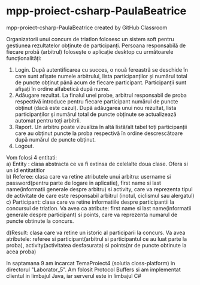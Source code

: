# mpp-proiect-csharp-PaulaBeatrice
mpp-proiect-csharp-PaulaBeatrice created by GitHub Classroom

Organizatorii  unui  concurs  de  triatlon  folosesc  un  sistem  soft  pentru  gestiunea  rezultatelor  obținute  de participanți. Persoana  responsabilă  de  fiecare probă  (arbitrul)  folosește  o  aplicație  desktop  cu  următoarele funcționalități:
  1. Login.  După  autentificarea  cu  succes,  o  nouă  fereastră  se  deschide  în care  sunt  afișate  numele  arbitrului, lista  participanților  și  numărul  total  de  puncte  obținut  până  acum  de  fiecare  participant.  Participanții  sunt afișați în ordine alfabetică după nume.
  2. Adăugare  rezultat.  La  finalul  unei  probe,  arbitrul  responsabil  de  proba  respectivă  introduce  pentru  fiecare participant   numărul   de   puncte   obținut   (dacă   este   cazul).   După   adăugarea   unui   nou   rezultat,   lista participanților și numărul total de puncte obținute se actualizează automat pentru toți arbitrii.
  3. Raport. Un  arbitru  poate  vizualiza  în  altă  listă/alt  tabel  toți  participanții  care  au  obținut puncte  la  proba respectivă în ordine descrescătoare după numărul de puncte obținut.   
  4. Logout.
  
 Vom folosi 4 entitati: </br>
  a) Entity : clasa abstracta ce va fi extinsa de celelalte doua clase. Ofera si un id entitatitlor </br>
  b) Referee: clasa care va retine atributele unui arbitru: username si password(pentru parte de logare in aplicatie), first name si last name(informatii generale despre
 arbitru) si activity, care va reprezenta tipul de activitate de care este responsabil arbitrul (inotul, ciclismul sau alergatul) </br>
  c) Participant: clasa care va retine informatiile despre participantii la concursul de triatlon. Va avea ca atribute: first name si last name(informatii generale despre participant) si points, care va reprezenta numarul de puncte obtinute la concurs. 
 
 d)Result: clasa care va retine un istoric al participarii la concurs. Va avea atributele: referee si participant(arbitrul si participantul ce au luat parte la proba), activity(activitatea desfasurata) si points(nr de puncte obtinute la acea proba)



In saptamana 9 am incarcat TemaProiect4 (solutia closs-platform) in directorul "Laborator_5". Am folosit Protocol Buffers si am implementat clientul in limbajul Java, iar serverul este in limbajul C# 
